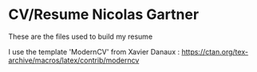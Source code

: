 # CV/Resume Nicolas Gartner
These are the files used to build my resume

I use the template 'ModernCV' from Xavier Danaux :
https://ctan.org/tex-archive/macros/latex/contrib/moderncv